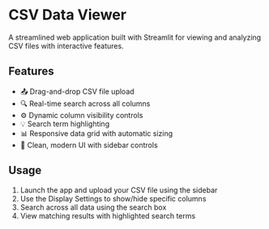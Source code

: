 # CSV Data Viewer

A streamlined web application built with Streamlit for viewing and analyzing CSV files with interactive features.

## Features

- 📤 Drag-and-drop CSV file upload
- 🔍 Real-time search across all columns
- ⚙️ Dynamic column visibility controls
- 💡 Search term highlighting
- 📊 Responsive data grid with automatic sizing
- 🎨 Clean, modern UI with sidebar controls

## Usage

1. Launch the app and upload your CSV file using the sidebar
2. Use the Display Settings to show/hide specific columns
3. Search across all data using the search box
4. View matching results with highlighted search terms

